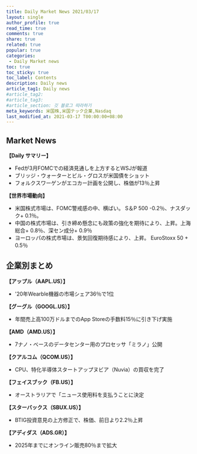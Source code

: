 ```yaml
---
title: Daily Market News 2021/03/17
layout: single
author_profile: true
read_time: true
comments: true
share: true
related: true
popular: true
categories:
 - Daily Market news
toc: true
toc_sticky: true
toc_label: Contents
description: Daily news
article_tag1: Daily news
#article_tag2:
#article_tag3:
#article_section: 깃 블로그 따라하기
meta_keywords: 米国株,米国テック企業,Nasdaq
last_modified_at: 2021-03-17 T00:00:00+08:00
---
```



## Market News


**【Daily サマリー】**　<br>
- Fedが3月FOMCでの経済見通しを上方するとWSJが報道
- ブリッジ・ウォーターとビル・グロスが米国債をショット
- フォルクスワーゲンがエコカー計画を公開し、株価が13％上昇

 **【世界市場動向】**　<br>

 - 米国株式市場は、FOMC警戒感の中、横ばい。 S＆P 500 -0.2％、ナスダック+ 0.1％。
 - 中国の株式市場は、引き締め懸念にも政策の強化を期待により、上昇。上海総合+ 0.8％、深セン成分+ 0.9％
 - ヨーロッパの株式市場は、景気回復期待感により、上昇。 EuroStoxx 50 + 0.5％

## 企業別まとめ


**【アップル（AAPL.US）】**
- '20年Wearble機器の市場シェア36％で1位

**【グーグル（GOOGL.US）】**
- 年間売上高100万ドルまでのApp Storeの手数料15％に引き下げ実施

**【AMD（AMD.US）】**
- 7ナノ・ベースのデータセンター用のプロセッサ「ミラノ」公開

**【クアルコム（QCOM.US）】**
- CPU、特化半導体スタートアップヌビア（Nuvia）の買収を完了

**【フェイスブック（FB.US）】**
- オーストラリアで「ニュース使用料を支払うことに決定

**【スターバックス（SBUX.US）】**
- BTIG投資意見の上方修正で、株価、前日より2.2％上昇

**【アディダス（ADS.GR）】**
- 2025年までにオンライン販売80％まで拡大
